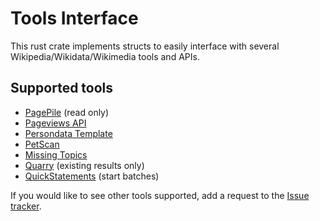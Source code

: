 # Tools Interface

This rust crate implements structs to easily interface with several Wikipedia/Wikidata/Wikimedia tools and APIs.

## Supported tools

- [PagePile](https://pagepile.toolforge.org/) (read only)
- [Pageviews API](https://wikitech.wikimedia.org/wiki/Analytics/AQS/Pageviews)
- [Persondata Template](https://persondata.toolforge.org/vorlagen/)
- [PetScan](https://petscan.wmflabs.org/)
- [Missing Topics](https://missingtopics.toolforge.org/)
- [Quarry](https://quarry.wmcloud.org/) (existing results only)
- [QuickStatements](https://quickstatements.toolforge.org/) (start batches)

If you would like to see other tools supported, add a request to the [Issue tracker](https://github.com/magnusmanske/tools_interface/issues).
